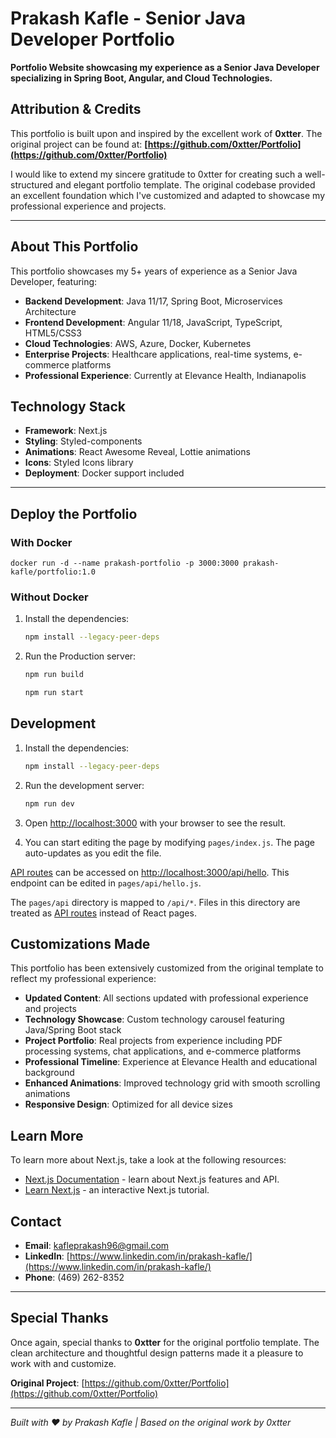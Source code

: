 # Prakash Kafle - Senior Java Developer Portfolio

**Portfolio Website showcasing my experience as a Senior Java Developer specializing in Spring Boot, Angular, and Cloud Technologies.**

## Attribution & Credits

This portfolio is built upon and inspired by the excellent work of **0xtter**. The original project can be found at:
**[https://github.com/0xtter/Portfolio](https://github.com/0xtter/Portfolio)**

I would like to extend my sincere gratitude to 0xtter for creating such a well-structured and elegant portfolio template. The original codebase provided an excellent foundation which I've customized and adapted to showcase my professional experience and projects.

---

## About This Portfolio

This portfolio showcases my 5+ years of experience as a Senior Java Developer, featuring:
- **Backend Development**: Java 11/17, Spring Boot, Microservices Architecture
- **Frontend Development**: Angular 11/18, JavaScript, TypeScript, HTML5/CSS3
- **Cloud Technologies**: AWS, Azure, Docker, Kubernetes
- **Enterprise Projects**: Healthcare applications, real-time systems, e-commerce platforms
- **Professional Experience**: Currently at Elevance Health, Indianapolis

## Technology Stack

- **Framework**: Next.js 
- **Styling**: Styled-components
- **Animations**: React Awesome Reveal, Lottie animations
- **Icons**: Styled Icons library
- **Deployment**: Docker support included

---

## Deploy the Portfolio

### With Docker

```shell
docker run -d --name prakash-portfolio -p 3000:3000 prakash-kafle/portfolio:1.0
```

### Without Docker

1. Install the dependencies:
   ```bash
   npm install --legacy-peer-deps
   ```

2. Run the Production server:
   ```bash
   npm run build
   ```
   ```bash
   npm run start
   ```

## Development

1. Install the dependencies:
   ```bash
   npm install --legacy-peer-deps
   ```

2. Run the development server:
   ```bash
   npm run dev
   ```

3. Open [http://localhost:3000](http://localhost:3000) with your browser to see the result.

4. You can start editing the page by modifying `pages/index.js`. The page auto-updates as you edit the file.

[API routes](https://nextjs.org/docs/api-routes/introduction) can be accessed on [http://localhost:3000/api/hello](http://localhost:3000/api/hello). This endpoint can be edited in `pages/api/hello.js`.

The `pages/api` directory is mapped to `/api/*`. Files in this directory are treated as [API routes](https://nextjs.org/docs/api-routes/introduction) instead of React pages.

## Customizations Made

This portfolio has been extensively customized from the original template to reflect my professional experience:

- **Updated Content**: All sections updated with professional experience and projects
- **Technology Showcase**: Custom technology carousel featuring Java/Spring Boot stack
- **Project Portfolio**: Real projects from  experience including PDF processing systems, chat applications, and e-commerce platforms
- **Professional Timeline**: Experience at Elevance Health and educational background
- **Enhanced Animations**: Improved technology grid with smooth scrolling animations
- **Responsive Design**: Optimized for all device sizes

## Learn More

To learn more about Next.js, take a look at the following resources:

- [Next.js Documentation](https://nextjs.org/docs) - learn about Next.js features and API.
- [Learn Next.js](https://nextjs.org/learn) - an interactive Next.js tutorial.

## Contact

- **Email**: kafleprakash96@gmail.com
- **LinkedIn**: [https://www.linkedin.com/in/prakash-kafle/](https://www.linkedin.com/in/prakash-kafle/)
- **Phone**: (469) 262-8352

---

## Special Thanks

Once again, special thanks to **0xtter** for the original portfolio template. The clean architecture and thoughtful design patterns made it a pleasure to work with and customize.

**Original Project**: [https://github.com/0xtter/Portfolio](https://github.com/0xtter/Portfolio)

---

*Built with ❤️ by Prakash Kafle | Based on the original work by 0xtter*
